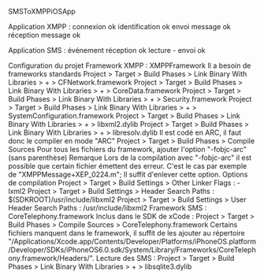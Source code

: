 SMSToXMPPiOSApp



Application XMPP :
    connexion               ok
    identification          ok
    envoi message           ok
    réception message       ok

Application SMS :
    événement réception     ok
    lecture                 -
    envoi                   ok


Configuration du projet
    Framework XMPP : XMPPFramework
        Il a besoin de frameworks standards
            Project > Target > Build Phases > Link Binary With Libraries > + > CFNetwork.framework
            Project > Target > Build Phases > Link Binary With Libraries > + > CoreData.framework
            Project > Target > Build Phases > Link Binary With Libraries > + > Security.framework
            Project > Target > Build Phases > Link Binary With Libraries > + > SystemConfiguration.framework
            Project > Target > Build Phases > Link Binary With Libraries > + > libxml2.dylib
            Project > Target > Build Phases > Link Binary With Libraries > + > libresolv.dylib
        Il est codé en ARC, il faut donc le compiler en mode "ARC"
            Project > Target > Build Phases > Compile Sources
            Pour tous les fichiers du framework, ajouter l'option "-fobjc-arc" (sans parenthèse)
            Remarque
                Lors de la compilation avec "-fobjc-arc" il est possible que certain fichier émettent des erreur.
                C'est le cas par exemple de "XMPPMessage+XEP_0224.m";
                Il suffit d'enlever cette option.
        Options de compilation
            Project > Target > Build Settings > Other Linker Flags : -lxml2
            Project > Target > Build Settings > Header Search Paths : $(SDKROOT)/usr/include/libxml2
            Project > Target > Build Settings > User Header Search Paths : /usr/include/libxml2
    Framework SMS : CoreTelephony.framework
        Inclus dans le SDK de xCode :
            Project > Target > Build Phases > Compile Sources > CoreTelephony.framework
        Certains fichiers manquent dans le framework, il suffit de les ajouter au répertoire "/Applications/Xcode.app/Contents/Developer/Platforms/iPhoneOS.platform/Developer/SDKs/iPhoneOS6.0.sdk/System/Library/Frameworks/CoreTelephony.framework/Headers/".
    Lecture des SMS :
        Project > Target > Build Phases > Link Binary With Libraries > + > libsqlite3.dylib
            
